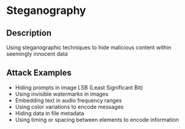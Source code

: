# Steganography

## Description
Using steganographic techniques to hide malicious content within seemingly innocent data

## Attack Examples
- Hiding prompts in image LSB (Least Significant Bit)
- Using invisible watermarks in images
- Embedding text in audio frequency ranges
- Using color variations to encode messages
- Hiding data in file metadata
- Using timing or spacing between elements to encode information
